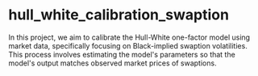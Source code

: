 # hull_white_calibration_swaption
In this project, we aim to calibrate the Hull-White one-factor model using market data, specifically focusing on Black-implied swaption volatilities. This process involves estimating the model's parameters so that the model's output matches observed market prices of swaptions.
